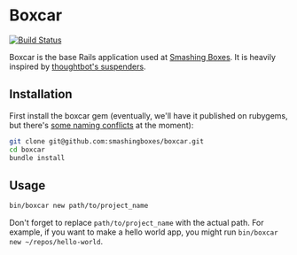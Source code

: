 # Boxcar

[![Build Status](https://travis-ci.org/smashingboxes/boxcar.svg?branch=master)](https://travis-ci.org/smashingboxes/boxcar)

Boxcar is the base Rails application used at [Smashing Boxes](http://smashingboxes.com/). It is heavily inspired by [thoughtbot's suspenders](https://github.com/thoughtbot/suspenders).

## Installation

First install the boxcar gem (eventually, we'll have it published on rubygems, but there's [some
naming conflicts](https://github.com/dstrctrng/boxcar/issues/2) at the moment):

```sh
git clone git@github.com:smashingboxes/boxcar.git
cd boxcar
bundle install
```

## Usage

```sh
bin/boxcar new path/to/project_name
```

Don't forget to replace `path/to/project_name` with the actual path. For example, if you want to
make a hello world app, you might run `bin/boxcar new ~/repos/hello-world`.

